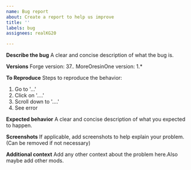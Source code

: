 ```yaml
---
name: Bug report
about: Create a report to help us improve
title: ''
labels: bug
assignees: realKG20

---
```


**Describe the bug**
A clear and concise description of what the bug is.

**Versions**
Forge version: 37.*.*
MoreOresinOne version: 1.*

**To Reproduce**
Steps to reproduce the behavior:
1. Go to '...'
2. Click on '....'
3. Scroll down to '....'
4. See error

**Expected behavior**
A clear and concise description of what you expected to happen.

**Screenshots**
If applicable, add screenshots to help explain your problem.(Can be removed if not necessary)

**Additional context**
Add any other context about the problem here.Also maybe add other mods.
